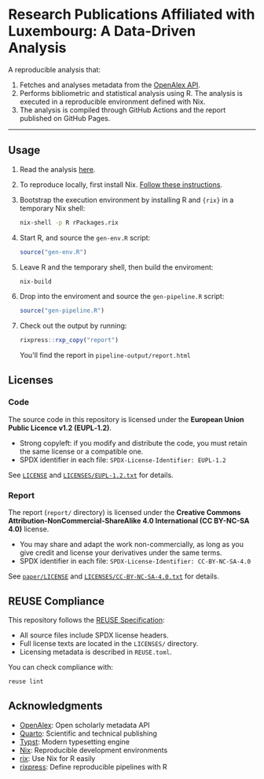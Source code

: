 # Research Publications Affiliated with Luxembourg: A Data-Driven Analysis

A reproducible analysis that:

1. Fetches and analyses metadata from the [OpenAlex API](https://openalex.org).
2. Performs bibliometric and statistical analysis using R. The analysis is executed in a reproducible environment defined with Nix.
3. The analysis is compiled through GitHub Actions and the report published on GitHub Pages.

---

## Usage

1. Read the analysis [here](https://b-rodrigues.github.io/research_outputs_analysis/).

2. To reproduce locally, first install Nix. [Follow these instructions](https://docs.determinate.systems/).

3. Bootstrap the execution environment by installing R and `{rix}` in a temporary Nix shell:

   ```bash
   nix-shell -p R rPackages.rix
   ```

4. Start R, and source the `gen-env.R` script:

   ```r
   source("gen-env.R")
   ```

5. Leave R and the temporary shell, then build the enviroment:

   ```bash
   nix-build
   ```

6. Drop into the enviroment and source the `gen-pipeline.R` script:

   ```r
   source("gen-pipeline.R")
   ```

7. Check out the output by running:

   ```r
   rixpress::rxp_copy("report")
   ```

   You'll find the report in `pipeline-output/report.html`


## Licenses

### Code

The source code in this repository is licensed under the **European Union Public Licence v1.2 (EUPL‑1.2)**.

- Strong copyleft: if you modify and distribute the code, you must retain the same license or a compatible one.
- SPDX identifier in each file: `SPDX-License-Identifier: EUPL-1.2`

See [`LICENSE`](./LICENSE) and [`LICENSES/EUPL-1.2.txt`](./LICENSES/EUPL-1.2.txt) for details.

### Report

The report (`report/` directory) is licensed under the **Creative Commons
Attribution-NonCommercial-ShareAlike 4.0 International (CC BY-NC-SA 4.0)**
license.

- You may share and adapt the work non-commercially, as long as you give credit and license your derivatives under the same terms.
- SPDX identifier in each file: `SPDX-License-Identifier: CC-BY-NC-SA-4.0`

See [`paper/LICENSE`](./paper/LICENSE) and [`LICENSES/CC-BY-NC-SA-4.0.txt`](./LICENSES/CC-BY-NC-SA-4.0.txt) for details.


## REUSE Compliance

This repository follows the [REUSE Specification](https://reuse.software/):

- All source files include SPDX license headers.
- Full license texts are located in the `LICENSES/` directory.
- Licensing metadata is described in `REUSE.toml`.

You can check compliance with:

```bash
reuse lint
```

## Acknowledgments

- [OpenAlex](https://openalex.org): Open scholarly metadata API
- [Quarto](https://quarto.org): Scientific and technical publishing
- [Typst](https://typst.app): Modern typesetting engine
- [Nix](https://nixos.org/): Reproducible development environments
- [rix](https://docs.ropensci.org/rix/): Use Nix for R easily
- [rixpress](https://b-rodrigues.github.io/rixpress/): Define reproducible pipelines with R
